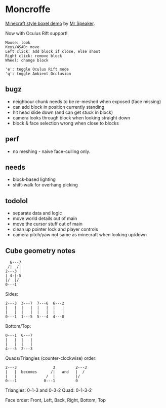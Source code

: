 # Moncroffe

[Minecraft style boxel demo](http://www.mrspeaker.net/dev/game/moncroffe) by [Mr Speaker](http://twitter.com/mrspeaker).

Now with Oculus Rift support!

	Mouse: look
	Keys/WSAD: move
	Left click: add block if close, else shoot
	Right click: remove block
	Wheel: change block

	'e': toggle Oculus Rift mode
	'q': toggle Ambient Occlusion

## bugz

- neighbour chunk needs to be re-meshed when exposed (face missing)
- can add block in position currently standing
- hit head slide down (and can get stuck in block)
- camera looks through block when looking straight down
- block & face selection wrong when close to blocks

## perf

- no meshing - naive face-culling only.

## needs

- block-based lighting
- shift-walk for overhang picking

## todolol

- separate data and logic
- move world details out of main
- move the cursor stuff out of main
- clean up pointer lock and player controls
- camera pitch/yaw not same as minecraft when looking up/down

## Cube geometry notes

	  6---7
	 /|  /|
	2---3 |
	| 4-|-5
	|/  |/
	0---1

Sides:

	2---3  3---7  7---6  6---2
	|   |  |   |  |   |  |   |
	|   |  |   |  |   |  |   |
	0---1  1---5  5---4  4---0

Bottom/Top:

	0---1  6---7
	|   |  |   |
	|   |  |   |
	4---5  2---3

Quads/Triangles (counter-clockwise) order:

	2---3                3         2---3
	|   |  becomes      /|   and   |  /
	|   |             /  |         |/
	0---1            0---1         0

Triangles: 0-1-3 and 0-3-2
Quad: 0-1-3-2

Face order: Front, Left, Back, Right, Bottom, Top
